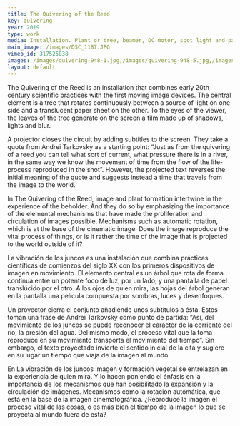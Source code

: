 ```yaml
---
title: The Quivering of the Reed
key: quivering
year: 2019
type: work
media: Installation. Plant or tree, beamer, DC motor, spot light and paper screen. Variable dimensions.
main_image: /images/DSC_1187.JPG
vimeo_id: 317525838
images: /images/quivering-948-1.jpg,/images/quivering-948-5.jpg,/images/quivering-948-3.jpg,/images/quivering-948-4.jpg,/images/quivering-948-2.jpg, /images/20190705_122039.jpg
layout: default
---
```




<div class="en">
<p>The Quivering of the Reed is an installation that combines early 20th century scientific practices with the first moving image devices. The central element is a tree that rotates continuously between a source of light on one side and a translucent paper sheet on the other. To the eyes of the viewer, the leaves of the tree generate on the screen a film made up of shadows, lights and blur.</p>
<p>A projector closes the circuit by adding subtitles to the screen. They take a quote from Andrei Tarkovsky as a starting point: “Just as from the quivering of a reed you can tell what sort of current, what pressure there is in a river, in the same way we know the movement of time from the flow of the life-process reproduced in the shot”. However, the projected text reverses the initial meaning of the quote and suggests instead a time that travels from the image to the world.</p>
<p>In The Quivering of the Reed, image and plant formation intertwine in the experience of the beholder. And they do so by emphasizing the importance of the elemental mechanisms that have made the proliferation and circulation of images possible. Mechanisms such as automatic rotation, which is at the base of the cinematic image. Does the image reproduce the vital process of things, or is it rather the time of the image that is projected to the world outside of it?</p>
</div>

<div class="es">
<p>La vibración de los juncos es una instalación que combina prácticas científicas de comienzos del siglo XX con los primeros dispositivos de imagen en movimiento. El elemento central es un árbol que rota de forma continua entre un potente foco de luz, por un lado, y una pantalla de papel translúcido por el otro. A los ojos de quien mira, las hojas del árbol generan en la pantalla una película compuesta por sombras, luces y desenfoques.</p>
<p>Un proyector cierra el conjunto añadiendo unos subtítulos a ésta. Estos toman una frase de Andrei Tarkovsky como punto de partida: “Así, del movimiento de los juncos se puede reconocer el carácter de la corriente del río, la presión del agua. Del mismo modo, el proceso vital que la toma reproduce en su movimiento transporta el movimiento del tiempo”. Sin embargo, el texto proyectado invierte el sentido inicial de la cita y sugiere en su lugar un tiempo que viaja de la imagen al mundo.</p>
<p>En La vibración de los juncos imagen y formación vegetal se entrelazan en la experiencia de quien mira. Y lo hacen poniendo el énfasis en la importancia de los mecanismos que han posibilitado la expansión y la circulación de imágenes. Mecanismos como la rotación automática, que está en la base de la imagen cinematográfica. ¿Reproduce la imagen el proceso vital de las cosas, o es más bien el tiempo de la imagen lo que se proyecta al mundo fuera de esta?</p>
</div>